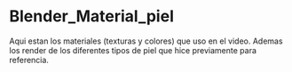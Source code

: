 # Blender_Material_piel
Aqui estan los materiales (texturas y colores) que uso en el video. 
Ademas los render de los diferentes tipos de piel que hice previamente para referencia. 
